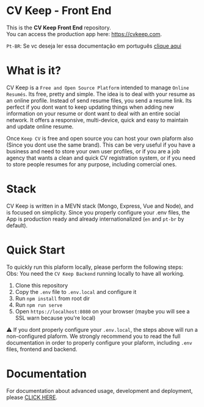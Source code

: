# CV Keep - Front End

This is the **CV Keep Front End** repository.    
You can access the production app here: https://cvkeep.com.

`Pt-BR`: Se vc deseja ler essa documentação em português [clique aqui](https://github.com/Cv-Keep/cvkeep-docs/blob/master/README-PTBR.md)

# What is it?

CV Keep is a `Free and Open Source Platform` intended to manage `Online Resumés`. Its free, pretty and simple. The idea is to deal with your resume as an online profile. Instead of send resume files, you send a resume link. Its perfect if you dont want to keep updating things when adding new information on your resume or dont want to deal with an entire social network. It offers a responsive, multi-device, quick and easy to maintain and update online resume.  

Once `Keep CV` is free and open source you can host your own plaform also (Since you dont use the same brand). This can be very useful if you have a business and need to store your own user profiles, or if you are a job agency that wants a clean and quick CV registration system, or if you need to store people resumes for any purpose, including comercial ones.

# Stack

CV Keep is written in a MEVN stack (Mongo, Express, Vue and Node), and is focused on simplicity. Since you properly configure your .env files, the App is production ready and already internationalized (`en` and `pt-br` by default).

# Quick Start

To quickly run this plaform locally, please perform the following steps:  
Obs: You need the `CV Keep Backend` running locally to have all working.

1. Clone this repository
2. Copy the `.env` file to `.env.local`  and configure it
2. Run `npm install` from root dir
3. Run `npm run serve`
4. Open `https://localhost:8080` on your browser (maybe you will see a SSL warn because you're local)

:warning: If you dont properly configure your `.env.local`, the steps above will run a non-configured plaform. We strongly recommend you to read the full documentation in order to properly configure your plaform, including `.env` files, frontend and backend.

# Documentation

For documentation about advanced usage, development and deployment, please [CLICK HERE](https://github.com/Cv-Keep/cvkeep-docs).
